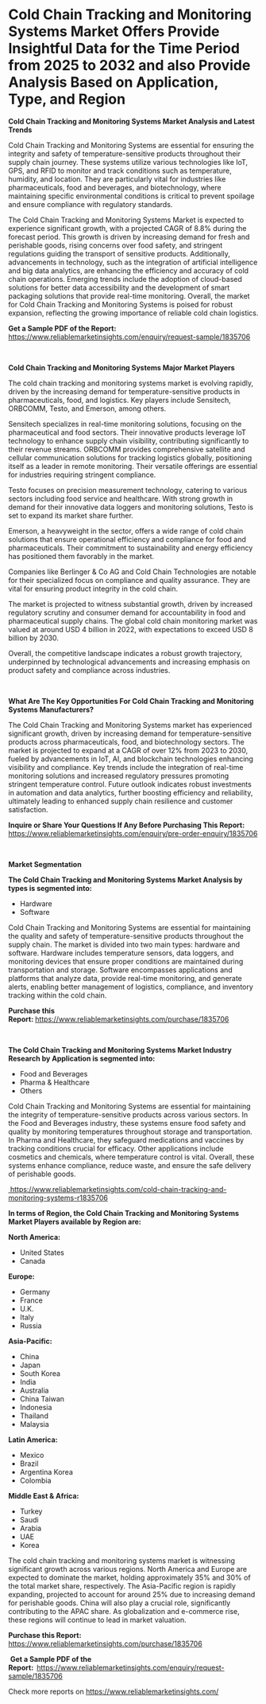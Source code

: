 <p><h1>Cold Chain Tracking and Monitoring Systems Market Offers Provide Insightful Data for the Time Period from 2025 to 2032 and also Provide Analysis Based on Application, Type, and Region</h1></p><p><strong>Cold Chain Tracking and Monitoring Systems Market Analysis and Latest Trends</strong></p>
<p><p>Cold Chain Tracking and Monitoring Systems are essential for ensuring the integrity and safety of temperature-sensitive products throughout their supply chain journey. These systems utilize various technologies like IoT, GPS, and RFID to monitor and track conditions such as temperature, humidity, and location. They are particularly vital for industries like pharmaceuticals, food and beverages, and biotechnology, where maintaining specific environmental conditions is critical to prevent spoilage and ensure compliance with regulatory standards.</p><p>The Cold Chain Tracking and Monitoring Systems Market is expected to experience significant growth, with a projected CAGR of 8.8% during the forecast period. This growth is driven by increasing demand for fresh and perishable goods, rising concerns over food safety, and stringent regulations guiding the transport of sensitive products. Additionally, advancements in technology, such as the integration of artificial intelligence and big data analytics, are enhancing the efficiency and accuracy of cold chain operations. Emerging trends include the adoption of cloud-based solutions for better data accessibility and the development of smart packaging solutions that provide real-time monitoring. Overall, the market for Cold Chain Tracking and Monitoring Systems is poised for robust expansion, reflecting the growing importance of reliable cold chain logistics.</p></p>
<p><strong>Get a Sample PDF of the Report:&nbsp;</strong> <a href="https://www.reliablemarketinsights.com/enquiry/request-sample/1835706?utm_campaign=2564&utm_medium=2&utm_source=Github&utm_content=ia&utm_term=26032025&utm_id=cold-chain-tracking-and-monitoring-systems">https://www.reliablemarketinsights.com/enquiry/request-sample/1835706</a></p>
<p>&nbsp;</p>
<p><strong>Cold Chain Tracking and Monitoring Systems Major Market Players</strong></p>
<p><p>The cold chain tracking and monitoring systems market is evolving rapidly, driven by the increasing demand for temperature-sensitive products in pharmaceuticals, food, and logistics. Key players include Sensitech, ORBCOMM, Testo, and Emerson, among others.</p><p>Sensitech specializes in real-time monitoring solutions, focusing on the pharmaceutical and food sectors. Their innovative products leverage IoT technology to enhance supply chain visibility, contributing significantly to their revenue streams. ORBCOMM provides comprehensive satellite and cellular communication solutions for tracking logistics globally, positioning itself as a leader in remote monitoring. Their versatile offerings are essential for industries requiring stringent compliance.</p><p>Testo focuses on precision measurement technology, catering to various sectors including food service and healthcare. With strong growth in demand for their innovative data loggers and monitoring solutions, Testo is set to expand its market share further.</p><p>Emerson, a heavyweight in the sector, offers a wide range of cold chain solutions that ensure operational efficiency and compliance for food and pharmaceuticals. Their commitment to sustainability and energy efficiency has positioned them favorably in the market.</p><p>Companies like Berlinger & Co AG and Cold Chain Technologies are notable for their specialized focus on compliance and quality assurance. They are vital for ensuring product integrity in the cold chain.</p><p>The market is projected to witness substantial growth, driven by increased regulatory scrutiny and consumer demand for accountability in food and pharmaceutical supply chains. The global cold chain monitoring market was valued at around USD 4 billion in 2022, with expectations to exceed USD 8 billion by 2030.</p><p>Overall, the competitive landscape indicates a robust growth trajectory, underpinned by technological advancements and increasing emphasis on product safety and compliance across industries.</p></p>
<p>&nbsp;</p>
<p><strong>What Are The Key Opportunities For Cold Chain Tracking and Monitoring Systems Manufacturers?</strong></p>
<p><p>The Cold Chain Tracking and Monitoring Systems market has experienced significant growth, driven by increasing demand for temperature-sensitive products across pharmaceuticals, food, and biotechnology sectors. The market is projected to expand at a CAGR of over 12% from 2023 to 2030, fueled by advancements in IoT, AI, and blockchain technologies enhancing visibility and compliance. Key trends include the integration of real-time monitoring solutions and increased regulatory pressures promoting stringent temperature control. Future outlook indicates robust investments in automation and data analytics, further boosting efficiency and reliability, ultimately leading to enhanced supply chain resilience and customer satisfaction.</p></p>
<p><strong>Inquire or Share Your Questions If Any Before Purchasing This Report:</strong> <a href="https://www.reliablemarketinsights.com/enquiry/pre-order-enquiry/1835706?utm_campaign=2564&utm_medium=2&utm_source=Github&utm_content=ia&utm_term=26032025&utm_id=cold-chain-tracking-and-monitoring-systems">https://www.reliablemarketinsights.com/enquiry/pre-order-enquiry/1835706</a></p>
<p>&nbsp;</p>
<p><strong>Market Segmentation</strong></p>
<p><strong>The Cold Chain Tracking and Monitoring Systems Market Analysis by types is segmented into:</strong></p>
<p><ul><li>Hardware</li><li>Software</li></ul></p>
<p><p>Cold Chain Tracking and Monitoring Systems are essential for maintaining the quality and safety of temperature-sensitive products throughout the supply chain. The market is divided into two main types: hardware and software. Hardware includes temperature sensors, data loggers, and monitoring devices that ensure proper conditions are maintained during transportation and storage. Software encompasses applications and platforms that analyze data, provide real-time monitoring, and generate alerts, enabling better management of logistics, compliance, and inventory tracking within the cold chain.</p></p>
<p><strong>Purchase this Report:&nbsp;</strong><a href="https://www.reliablemarketinsights.com/purchase/1835706?utm_campaign=2564&utm_medium=2&utm_source=Github&utm_content=ia&utm_term=26032025&utm_id=cold-chain-tracking-and-monitoring-systems">https://www.reliablemarketinsights.com/purchase/1835706</a></p>
<p>&nbsp;</p>
<p><strong>The Cold Chain Tracking and Monitoring Systems Market Industry Research by Application is segmented into:</strong></p>
<p><ul><li>Food and Beverages</li><li>Pharma & Healthcare</li><li>Others</li></ul></p>
<p><p>Cold Chain Tracking and Monitoring Systems are essential for maintaining the integrity of temperature-sensitive products across various sectors. In the Food and Beverages industry, these systems ensure food safety and quality by monitoring temperatures throughout storage and transportation. In Pharma and Healthcare, they safeguard medications and vaccines by tracking conditions crucial for efficacy. Other applications include cosmetics and chemicals, where temperature control is vital. Overall, these systems enhance compliance, reduce waste, and ensure the safe delivery of perishable goods.</p></p>
<p><a href="https://www.reliablemarketinsights.com/cold-chain-tracking-and-monitoring-systems-r1835706?utm_campaign=2564&utm_medium=2&utm_source=Github&utm_content=ia&utm_term=26032025&utm_id=cold-chain-tracking-and-monitoring-systems">&nbsp;https://www.reliablemarketinsights.com/cold-chain-tracking-and-monitoring-systems-r1835706</a></p>
<p><strong>In terms of Region, the Cold Chain Tracking and Monitoring Systems Market Players available by Region are:</strong></p>
<p>
    <p> <strong> North America: </strong>
        <ul>
            <li>United States</li>
            <li>Canada</li>
        </ul>
        </p> 
    <p> <strong> Europe: </strong>
        <ul>
            <li>Germany</li>
            <li>France</li>
            <li>U.K.</li>
            <li>Italy</li>
            <li>Russia</li>
        </ul>
        </p> 
    <p> <strong> Asia-Pacific: </strong>
        <ul>
            <li>China</li>
            <li>Japan</li>
            <li>South Korea</li>
            <li>India</li>
            <li>Australia</li>
            <li>China Taiwan</li>
            <li>Indonesia</li>
            <li>Thailand</li>
            <li>Malaysia</li>
        </ul>
        </p> 
    <p> <strong> Latin America: </strong>
        <ul>
            <li>Mexico</li>
            <li>Brazil</li>
            <li>Argentina Korea</li>
            <li>Colombia</li>
        </ul>
        </p> 
    <p> <strong> Middle East & Africa: </strong>
        <ul>
            <li>Turkey</li>
            <li>Saudi</li>
            <li>Arabia</li>
            <li>UAE</li>
            <li>Korea</li>
        </ul>
    </p>
    </p>
<p><p>The cold chain tracking and monitoring systems market is witnessing significant growth across various regions. North America and Europe are expected to dominate the market, holding approximately 35% and 30% of the total market share, respectively. The Asia-Pacific region is rapidly expanding, projected to account for around 25% due to increasing demand for perishable goods. China will also play a crucial role, significantly contributing to the APAC share. As globalization and e-commerce rise, these regions will continue to lead in market valuation.</p></p>
<p><strong>Purchase this Report: </strong><a href="https://www.reliablemarketinsights.com/purchase/1835706?utm_campaign=2564&utm_medium=2&utm_source=Github&utm_content=ia&utm_term=26032025&utm_id=cold-chain-tracking-and-monitoring-systems">https://www.reliablemarketinsights.com/purchase/1835706</a></p>
<p>&nbsp;<strong>Get a Sample PDF of the Report:&nbsp;&nbsp;</strong><a href="https://www.reliablemarketinsights.com/enquiry/request-sample/1835706?utm_campaign=2564&utm_medium=2&utm_source=Github&utm_content=ia&utm_term=26032025&utm_id=cold-chain-tracking-and-monitoring-systems">https://www.reliablemarketinsights.com/enquiry/request-sample/1835706</a></p>
<p><strong></strong></p>
<p>Check more reports on <a href="https://www.reliablemarketinsights.com/?utm_campaign=2564&utm_medium=2&utm_source=Github&utm_content=ia&utm_term=26032025&utm_id=cold-chain-tracking-and-monitoring-systems">https://www.reliablemarketinsights.com/</a></p>